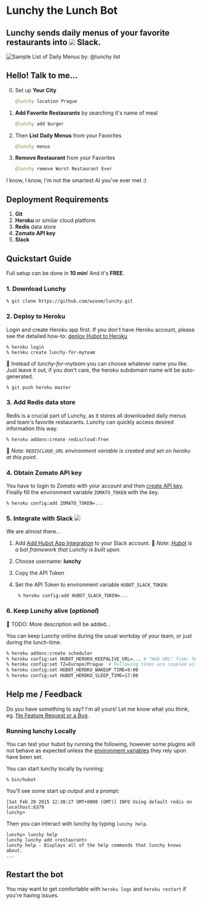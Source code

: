 # Lunchy the Lunch Bot

## Lunchy sends daily menus of your favorite restaurants into  ![](https://cdn-images-1.medium.com/fit/c/32/32/1*TiKyhAN2gx4PpbOsiBhYcw.png) Slack.

![Sample List of Daily Menus by: @lunchy list](../master/docs/images/slack-screenshot.png)

## Hello! Talk to me...


0. Set up **Your City**

	```java
    @lunchy location Prague
    ```

1. **Add Favorite Restaurants** by searching it's name of meal

	```java
    @lunchy add burger
    ```
    
2. Then **List Daily Menus** from your Favorites

	```java
	@lunchy menus
    ```
    
3. **Remove Restaurant** from your Favorites

	```java
	@lunchy remove Worst Restaurant Ever
    ```

I know, I know, I'm not the smartest AI you've ever met :)

## Deployment Requirements

1. **Git**
1. **Heroku** or similar cloud platform
2. **Redis** data store
3. **Zomato API key**
4. **Slack**


## Quickstart Guide

Full setup can be done in **10 min**! And it's **FREE**.

### 1. Download Lunchy

	% git clone https://github.com/wzoom/lunchy.git


### 2. Deploy to Heroku

Login and create Heroku app first. If you don't have Heroku account, please see the detailed how-to: [deploy Hubot to Heroku](https://github.com/github/hubot/blob/master/docs/deploying/heroku.md)

    % heroku login
    % heroku create lunchy-for-myteam
:blue_book: Instead of *lunchy-for-myteam* you can choose whatever name you like. Just leave it out, if you don't care, the heroku subdomain name will be auto-generated.

	% git push heroku master


    
### 3. Add Redis data store 

Redis is a crucial part of Lunchy, as it stores all downloaded daily menus and team's favorite restaurants. Lunchy can quickly access desired information this way.

	% heroku addons:create rediscloud:free
    
:blue_book: *Note: `REDISCLOUD_URL` environment variable is created and set on heroku at this point.*
    
### 4. Obtain Zomato API key
You have to login to Zomato with your account and then [create API key](https://developers.zomato.com/api). Finally fill the environment variable `ZOMATO_TOKEN` with the key.

    % heroku config:add ZOMATO_TOKEN=...


### 5. Integrate with Slack ![](https://cdn-images-1.medium.com/fit/c/32/32/1*TiKyhAN2gx4PpbOsiBhYcw.png)
We are almost there...

1. Add [Add Hubot App Integration](https://slack.com/apps/A0F7XDU93-hubot) to your Slack account. :blue_book: *Note: [Hubot](https://hubot.github.com/) is a bot framework that Lunchy is built upon.*    
2. Choose username: **lunchy**
3. Copy the API Token
4. Set the API Token to environment variable `HUBOT_SLACK_TOKEN`:

		% heroku config:add HUBOT_SLACK_TOKEN=...


### 6. Keep Lunchy alive (*optional*)
:construction: TODO: More description will be added...

You can keep Lunchy online during the usual workday of your team, or just during the lunch-time.

```bash
% heroku addons:create scheduler
% heroku config:set HUBOT_HEROKU_KEEPALIVE_URL=... # "Web URL" from: heroku apps:info
% heroku config:set TZ=Europe/Prague  # Following times are coupled with the Timezone
% heroku config:set HUBOT_HEROKU_WAKEUP_TIME=9:00
% heroku config:set HUBOT_HEROKU_SLEEP_TIME=17:00
```


## Help me / Feedback
Do you have something to say? I'm all yours! Let me know what you think, eg. [file Feature Request or a Bug](issues/new).


### Running lunchy Locally

You can test your hubot by running the following, however some plugins will not
behave as expected unless the [environment variables](#configuration) they rely
upon have been set.

You can start lunchy locally by running:

    % bin/hubot

You'll see some start up output and a prompt:
	
	[Sat Feb 28 2015 12:38:27 GMT+0000 (GMT)] INFO Using default redis on localhost:6379
    lunchy>

Then you can interact with lunchy by typing `lunchy help`.

    lunchy> lunchy help
    lunchy lunchy add <restaurant>
    lunchy help - Displays all of the help commands that lunchy knows about.
    ...


## Restart the bot

You may want to get comfortable with `heroku logs` and `heroku restart` if
you're having issues.
